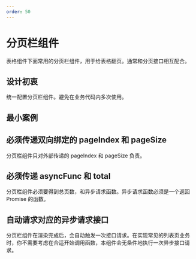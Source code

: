 ```yaml
---
order: 50
---
```


# 分页栏组件

表格组件下面常用的分页栏组件，用于给表格翻页。通常和分页接口相互配合。

## 设计初衷

统一配置分页栏组件。避免在业务代码内多次使用。

## 最小案例

<demo vue="./tests/mini-example.vue" />

## 必须传递双向绑定的 pageIndex 和 pageSize

分页栏组件只对外部传递的 pageIndex 和 pageSize 负责。

## 必须传递 asyncFunc 和 total

分页栏组件必须要得到总页数，和异步请求函数。异步请求函数必须是一个返回 Promise 的函数。

## 自动请求对应的异步请求接口

分页栏组件在渲染完成后，会自动触发一次接口请求。在实现常见的列表页业务时，你不需要考虑在合适开始调用函数，本组件会无条件地执行一次异步接口请求。
